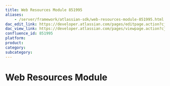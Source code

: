 ```yaml
---
title: Web Resources Module 851995
aliases:
    - /server/framework/atlassian-sdk/web-resources-module-851995.html
dac_edit_link: https://developer.atlassian.com/pages/editpage.action?cjm=wozere&pageId=851995
dac_view_link: https://developer.atlassian.com/pages/viewpage.action?cjm=wozere&pageId=851995
confluence_id: 851995
platform:
product:
category:
subcategory:
---
```

# Web Resources Module





















































































































































































































































